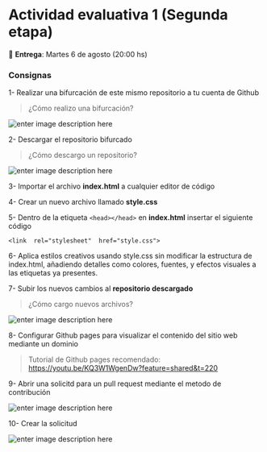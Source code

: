 # Actividad evaluativa 1 (Segunda etapa)
📅 **Entrega**: Martes 6 de agosto (20:00 hs)

### Consignas

1- Realizar una bifurcación de este mismo repositorio a tu cuenta de Github
>  ¿Cómo realizo una bifurcación?
>  
![enter image description here](https://graphite.dev/images/content/guides/git-forking/git_fork_button.png)

2- Descargar el repositorio bifurcado
>  ¿Cómo descargo un repositorio?

![enter image description here](https://sites.northwestern.edu/researchcomputing/files/2021/05/github.png)

3- Importar el archivo **index.html** a cualquier editor de código

4- Crear un nuevo archivo llamado **style.css** 

5- Dentro de la etiqueta `<head></head>` en **index.html** insertar el siguiente código

    <link  rel="stylesheet"  href="style.css">
6- Aplica estilos creativos usando style.css sin modificar la estructura de index.html, añadiendo detalles como colores, fuentes, y efectos visuales a las etiquetas ya presentes.

7- Subir los nuevos cambios al **repositorio descargado**

> ¿Cómo cargo nuevos archivos?

![enter image description here](https://cdn0.tnwcdn.com/wp-content/blogs.dir/1/files/2016/02/a888b59e-d004-11e5-80a6-e9f32f17c4d5.gif)

8- Configurar Github pages para visualizar el contenido del sitio web mediante un dominio 

> Tutorial de Github pages recomendado: https://youtu.be/KQ3W1WgenDw?feature=shared&t=220

9- Abrir una solicitd para un pull request mediante el metodo de contribución 

![enter image description here](https://developer.servicenow.com/app_store_learnv2_devenvironment_washingtondc_sourcecontrol_images_servicenow_github_excreatepullrequest.png)

10- Crear la solicitud

![enter image description here](https://www.freecodecamp.org/news/content/images/2020/01/pullRequest-1.png)




